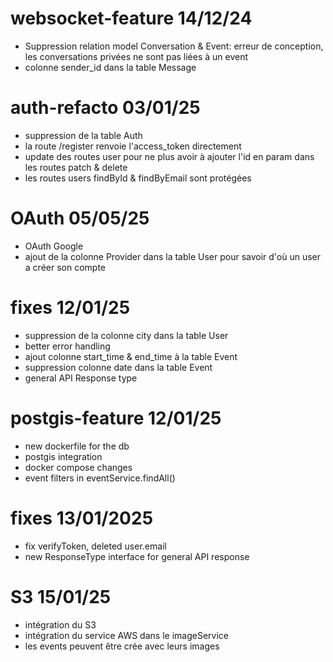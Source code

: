 # websocket-feature 14/12/24

- Suppression relation model Conversation & Event: erreur de conception, les conversations privées ne sont pas liées à un event
- colonne sender_id dans la table Message

# auth-refacto 03/01/25

- suppression de la table Auth
- la route /register renvoie l'access_token directement
- update des routes user pour ne plus avoir à ajouter l'id en param dans les routes patch & delete
- les routes users findById & findByEmail sont protégées

# OAuth 05/05/25

- OAuth Google
- ajout de la colonne Provider dans la table User pour savoir d'où un user a créer son compte

# fixes 12/01/25

- suppression de la colonne city dans la table User
- better error handling
- ajout colonne start_time & end_time à la table Event
- suppression colonne date dans la table Event
- general API Response type

# postgis-feature 12/01/25

- new dockerfile for the db
- postgis integration
- docker compose changes
- event filters in eventService.findAll()

# fixes 13/01/2025

- fix verifyToken, deleted user.email
- new ResponseType interface for general API response

# S3 15/01/25

- intégration du S3
- intégration du service AWS dans le imageService
- les events peuvent être crée avec leurs images
